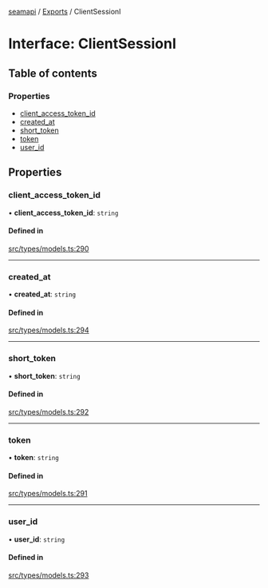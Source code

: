 [seamapi](../README.md) / [Exports](../modules.md) / ClientSessionI

# Interface: ClientSessionI

## Table of contents

### Properties

- [client\_access\_token\_id](ClientSessionI.md#client_access_token_id)
- [created\_at](ClientSessionI.md#created_at)
- [short\_token](ClientSessionI.md#short_token)
- [token](ClientSessionI.md#token)
- [user\_id](ClientSessionI.md#user_id)

## Properties

### client\_access\_token\_id

• **client\_access\_token\_id**: `string`

#### Defined in

[src/types/models.ts:290](https://github.com/seamapi/javascript/blob/main/src/types/models.ts#L290)

___

### created\_at

• **created\_at**: `string`

#### Defined in

[src/types/models.ts:294](https://github.com/seamapi/javascript/blob/main/src/types/models.ts#L294)

___

### short\_token

• **short\_token**: `string`

#### Defined in

[src/types/models.ts:292](https://github.com/seamapi/javascript/blob/main/src/types/models.ts#L292)

___

### token

• **token**: `string`

#### Defined in

[src/types/models.ts:291](https://github.com/seamapi/javascript/blob/main/src/types/models.ts#L291)

___

### user\_id

• **user\_id**: `string`

#### Defined in

[src/types/models.ts:293](https://github.com/seamapi/javascript/blob/main/src/types/models.ts#L293)
